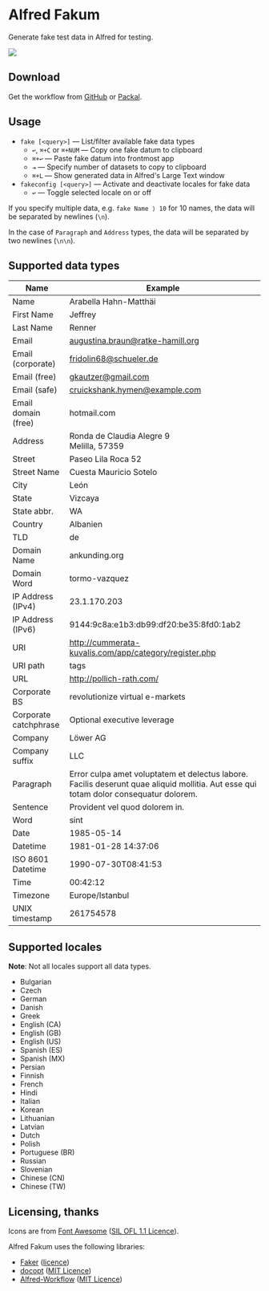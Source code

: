 # Alfred Fakum #

Generate fake test data in Alfred for testing.

![][demo]

## Download ##

Get the workflow from [GitHub][gh-releases] or [Packal][packal].

## Usage ##

- `fake [<query>]` — List/filter available fake data types
    - `↩`, `⌘+C` or `⌘+NUM` — Copy one fake datum to clipboard
    - `⌘+↩` — Paste fake datum into frontmost app
    - `⇥` — Specify number of datasets to copy to clipboard
    - `⌘+L` — Show generated data in Alfred's Large Text window
- `fakeconfig [<query>]` — Activate and deactivate locales for fake data
    - `↩` — Toggle selected locale on or off

If you specify multiple data, e.g. `fake Name ⟩ 10` for 10 names, the data
will be separated by newlines (`\n`).

In the case of `Paragraph` and `Address` types, the data will be separated
by two newlines (`\n\n`).

## Supported data types ##

 |          Name         |                                                                Example                                                                |
 |-----------------------|---------------------------------------------------------------------------------------------------------------------------------------|
 | Name                  | Arabella Hahn-Matthäi                                                                                                                 |
 | First Name            | Jeffrey                                                                                                                               |
 | Last Name             | Renner                                                                                                                                |
 | Email                 | augustina.braun@ratke-hamill.org                                                                                                      |
 | Email (corporate)     | fridolin68@schueler.de                                                                                                                |
 | Email (free)          | gkautzer@gmail.com                                                                                                                    |
 | Email (safe)          | cruickshank.hymen@example.com                                                                                                         |
 | Email domain (free)   | hotmail.com                                                                                                                           |
 | Address               | Ronda de Claudia Alegre 9<br>Melilla, 57359                                                                                           |
 | Street                | Paseo Lila Roca 52                                                                                                                    |
 | Street Name           | Cuesta Mauricio Sotelo                                                                                                                |
 | City                  | León                                                                                                                                  |
 | State                 | Vizcaya                                                                                                                               |
 | State abbr.           | WA                                                                                                                                    |
 | Country               | Albanien                                                                                                                              |
 | TLD                   | de                                                                                                                                    |
 | Domain Name           | ankunding.org                                                                                                                         |
 | Domain Word           | tormo-vazquez                                                                                                                         |
 | IP Address (IPv4)     | 23.1.170.203                                                                                                                          |
 | IP Address (IPv6)     | 9144:9c8a:e1b3:db99:df20:be35:8fd0:1ab2                                                                                               |
 | URI                   | http://cummerata-kuvalis.com/app/category/register.php                                                                                |
 | URI path              | tags                                                                                                                                  |
 | URL                   | http://pollich-rath.com/                                                                                                              |
 | Corporate BS          | revolutionize virtual e-markets                                                                                                       |
 | Corporate catchphrase | Optional executive leverage                                                                                                           |
 | Company               | Löwer AG                                                                                                                              |
 | Company suffix        | LLC                                                                                                                                   |
 | Paragraph             | Error culpa amet voluptatem et delectus labore. Facilis deserunt quae aliquid mollitia. Aut esse qui totam dolor consequatur dolorem. |
 | Sentence              | Provident vel quod dolorem in.                                                                                                        |
 | Word                  | sint                                                                                                                                  |
 | Date                  | 1985-05-14                                                                                                                            |
 | Datetime              | 1981-01-28 14:37:06                                                                                                                   |
 | ISO 8601 Datetime     | 1990-07-30T08:41:53                                                                                                                   |
 | Time                  | 00:42:12                                                                                                                              |
 | Timezone              | Europe/Istanbul                                                                                                                       |
 | UNIX timestamp        | 261754578                                                                                                                             |


## Supported locales ##

**Note**: Not all locales support all data types.

- Bulgarian
- Czech
- German
- Danish
- Greek
- English (CA)
- English (GB)
- English (US)
- Spanish (ES)
- Spanish (MX)
- Persian
- Finnish
- French
- Hindi
- Italian
- Korean
- Lithuanian
- Latvian
- Dutch
- Polish
- Portuguese (BR)
- Russian
- Slovenian
- Chinese (CN)
- Chinese (TW)

## Licensing, thanks ##

Icons are from [Font Awesome][font-awesome] ([SIL OFL 1.1 Licence][sil]).

Alfred Fakum uses the following libraries:

- [Faker][faker] ([licence][faker-licence])
- [docopt][docopt] ([MIT Licence][mit])
- [Alfred-Workflow][alfred-workflow] ([MIT Licence][mit])

[gh-releases]: https://github.com/deanishe/alfred-fakeum/releases
[packal]: http://www.packal.org/workflow/fakeum
[mit]: http://opensource.org/licenses/MIT
[alfred-workflow]: http://www.deanishe.net/alfred-workflow/
[font-awesome]: http://fortawesome.github.io/Font-Awesome/
[docopt]: http://docopt.org/
[faker]: http://www.joke2k.net/faker/
[faker-licence]: https://github.com/joke2k/faker/blob/master/LICENSE.txt
[sil]: http://scripts.sil.org/OFL
[demo]: https://raw.githubusercontent.com/deanishe/alfred-fakeum/master/demo.gif
